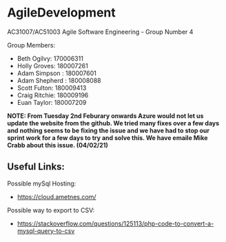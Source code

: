 # AgileDevelopment
AC31007/AC51003 Agile Software Engineering - Group Number 4

Group Members:
- Beth Ogilvy: 170006311
- Holly Groves: 180007261
- Adam Simpson : 180007601
- Adam Shepherd : 180008088
- Scott Fulton: 180009413
- Craig Ritchie: 180009196
- Euan Taylor: 180007209

**NOTE: From Tuesday 2nd Feburary onwards Azure would not let us update the website from the github. We tried many fixes over a few days and nothing seems to be fixing the issue and we have had to stop our sprint work for a few days to try and solve this. We have emaile Mike Crabb about this issue.
(04/02/21)**

## Useful Links:
Possible mySql Hosting:
 - https://cloud.ametnes.com/
 
 Possible way to export to CSV:
 - https://stackoverflow.com/questions/125113/php-code-to-convert-a-mysql-query-to-csv
  

